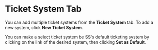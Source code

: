[title]: # (Ticket System Tab)
[tags]: # (XXX)
[priority]: # (1000)

# Ticket System Tab

You can add multiple ticket systems from the **Ticket System** tab. To add a new system, click **New Ticket System**.

You can make a select ticket system be SS's default ticketing system by clicking on the link of the desired system, then clicking **Set as Default**.

